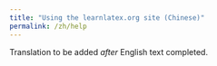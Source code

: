 ```yaml
---
title: "Using the learnlatex.org site (Chinese)"
permalink: /zh/help
---
```

Translation to be added _after_ English text completed.
